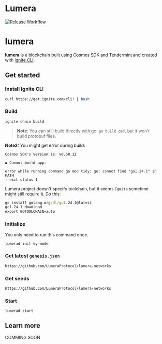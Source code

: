 # Lumera
[![Release Workflow](https://github.com/LumeraProtocol/lumera/actions/workflows/release.yml/badge.svg)](https://github.com/LumeraProtocol/lumera/actions/workflows/release.yml)

# lumera
**lumera** is a blockchain built using Cosmos SDK and Tendermint and created with [Ignite CLI](https://ignite.com/cli).

## Get started

### Install Ignite CLI

```bash
curl https://get.ignite.com/cli! | bash
```


### Build

```bash
ignite chain build
```

> **Note:** You can still build directly with go: `go build cmd`, but it won't build protobuf files.

**Note2:** You might get error during build:
```
Cosmos SDK's version is: v0.50.12

✘ Cannot build app:                                                          
                                                                           
error while running command go mod tidy: go: cannot find "go1.24.1" in PATH
: exit status 1
```
Lumera project doesn't specify toolchain, but it seems `Ignite` sometime might still require it. Do this:
```cmd
go install golang.org/dl/go1.24.1@latest
go1.24.1 download
export GOTOOLCHAIN=auto
```


### Initialize

You only need to run this command once.
```bash
lumerad init my-node
```

### Get latest `genesis.json`

```bash
https://github.com/LumeraProtocol/lumera-networks
```

### Get seeds

```bash
https://github.com/LumeraProtocol/lumera-networks
```

### Start

```
lumerad start
```

## Learn more

COMMING SOON
